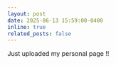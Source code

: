 ```yaml
---
layout: post
date: 2025-06-13 15:59:00-0400
inline: true
related_posts: false
---
```


Just uploaded my personal page !!